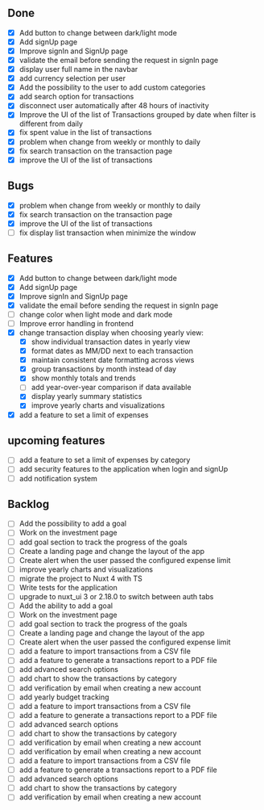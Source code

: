 ## Done

- [x] Add button to change between dark/light mode
- [x] Add signUp page
- [x] Improve signIn and SignUp page
- [x] validate the email before sending the request in signIn page
- [x] display user full name in the navbar
- [x] add currency selection per user
- [x] Add the possibility to the user to add custom categories
- [x] add search option for transactions
- [x] disconnect user automatically after 48 hours of inactivity
- [x] Improve the UI of the list of Transactions grouped by date when filter is different from daily
- [x] fix spent value in the list of transactions
- [x] problem when change from weekly or monthly to daily
- [x] fix search transaction on the transaction page
- [x] improve the UI of the list of transactions

## Bugs

- [x] problem when change from weekly or monthly to daily
- [x] fix search transaction on the transaction page
- [x] improve the UI of the list of transactions
- [ ] fix display list transaction when minimize the window

## Features

- [x] Add button to change between dark/light mode
- [x] Add signUp page
- [x] Improve signIn and SignUp page
- [x] validate the email before sending the request in signIn page
- [ ] change color when light mode and dark mode
- [ ] Improve error handling in frontend
- [x] change transaction display when choosing yearly view:
  - [x] show individual transaction dates in yearly view
  - [x] format dates as MM/DD next to each transaction
  - [x] maintain consistent date formatting across views
  - [x] group transactions by month instead of day
  - [x] show monthly totals and trends
  - [ ] add year-over-year comparison if data available
  - [x] display yearly summary statistics
  - [x] improve yearly charts and visualizations
- [x] add a feature to set a limit of expenses

## upcoming features

- [ ] add a feature to set a limit of expenses by category
- [ ] add security features to the application when login and signUp
- [ ] add notification system

## Backlog

- [ ] Add the possibility to add a goal
- [ ] Work on the investment page
- [ ] add goal section to track the progress of the goals
- [ ] Create a landing page and change the layout of the app
- [ ] Create alert when the user passed the configured expense limit
- [ ] improve yearly charts and visualizations
- [ ] migrate the project to Nuxt 4 with TS
- [ ] Write tests for the application
- [ ] upgrade to nuxt_ui 3 or 2.18.0 to switch between auth tabs
- [ ] Add the ability to add a goal
- [ ] Work on the investment page
- [ ] add goal section to track the progress of the goals
- [ ] Create a landing page and change the layout of the app
- [ ] Create alert when the user passed the configured expense limit
- [ ] add a feature to import transactions from a CSV file
- [ ] add a feature to generate a transactions report to a PDF file
- [ ] add advanced search options
- [ ] add chart to show the transactions by category
- [ ] add verification by email when creating a new account
- [ ] add yearly budget tracking
- [ ] add a feature to import transactions from a CSV file
- [ ] add a feature to generate a transactions report to a PDF file
- [ ] add advanced search options
- [ ] add chart to show the transactions by category
- [ ] add verification by email when creating a new account
- [ ] add verification by email when creating a new account
- [ ] add a feature to import transactions from a CSV file
- [ ] add a feature to generate a transactions report to a PDF file
- [ ] add advanced search options
- [ ] add chart to show the transactions by category
- [ ] add verification by email when creating a new account
